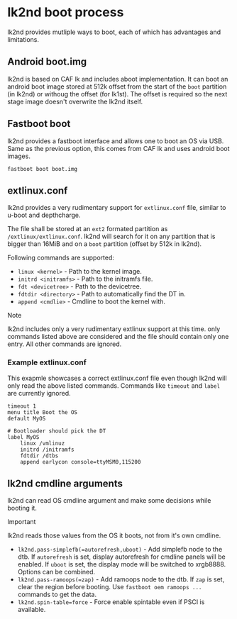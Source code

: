 # lk2nd boot process

lk2nd provides mutliple ways to boot, each of which has advantages and limitations.

## Android boot.img

lk2nd is based on CAF lk and includes aboot implementation. It can boot an android
boot image stored at 512k offset from the start of the `boot` partition (in lk2nd)
or withoug the offset (for lk1st). The offset is required so the next stage image
doesn't overwrite the lk2nd itself.

## Fastboot boot

lk2nd provides a fastboot interface and allows one to boot an OS via USB. Same as
the previous option, this comes from CAF lk and uses android boot images.

```
fastboot boot boot.img
```

## extlinux.conf

lk2nd provides a very rudimentary support for `extlinux.conf` file, similar to
u-boot and depthcharge.

The file shall be stored at an `ext2` formated partition as `/extlinux/extlinux.conf`.
lk2nd will search for it on any partition that is bigger than 16MiB and on a `boot`
partition (offset by 512k in lk2nd).

Following commands are supported:

- `linux <kernel>` - Path to the kernel image.
- `initrd <initramfs>` - Path to the initramfs file.
- `fdt <devicetree>` - Path to the devicetree.
- `fdtdir <directory>` - Path to automatically find the DT in.
- `append <cmdlie>` - Cmdline to boot the kernel with.

> [!NOTE]
> lk2nd includes only a very rudimentary extlinux support at this time.
> only commands listed above are considered and the file should contain only one
> entry. All other commands are ignored.

### Example extlinux.conf

This exapmle showcases a correct extlinux.conf file even though lk2nd will only
read the above listed commands. Commands like `timeout` and `label` are currently
ignored.

```
timeout 1
menu title Boot the OS
default MyOS

# Bootloader should pick the DT
label MyOS
    linux /vmlinuz
    initrd /initramfs
    fdtdir /dtbs
    append earlycon console=ttyMSM0,115200
```

## lk2nd cmdline arguments

lk2nd can read OS cmdline argument and make some decisions while booting it.

> [!IMPORTANT]  
> lk2nd reads those values from the OS it boots, not from it's own cmdline.

- `lk2nd.pass-simplefb(=autorefresh,uboot)` - Add simplefb node to the dtb.
  If `autorefresh` is set, display autorefresh for cmdline panels will be enabled.
  If `uboot` is set, the display mode will be switched to xrgb8888. Options can be
  combined.
- `lk2nd.pass-ramoops(=zap)` - Add ramoops node to the dtb. If `zap` is set, clear
  the region before booting. Use `fastboot oem ramoops ...` commands to get the data.
- `lk2nd.spin-table=force` - Force enable spintable even if PSCI is available.
